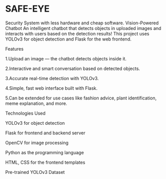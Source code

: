 # SAFE-EYE
Security System with less hardware and cheap software. 
Vision-Powered Chatbot
An intelligent chatbot that detects objects in uploaded images and interacts with users based on the detection results! This project uses YOLOv3 for object detection and Flask for the web frontend.

Features

1.Upload an image — the chatbot detects objects inside it.

2.Interactive and smart conversation based on detected objects.

3.Accurate real-time detection with YOLOv3.

4.Simple, fast web interface built with Flask.

5.Can be extended for use cases like fashion advice, plant identification, meme explanation, and more.

Technologies Used

YOLOv3 for object detection

Flask for frontend and backend server

OpenCV for image processing

Python as the programming language

HTML, CSS for the frontend templates

Pre-trained YOLOv3 Dataset

